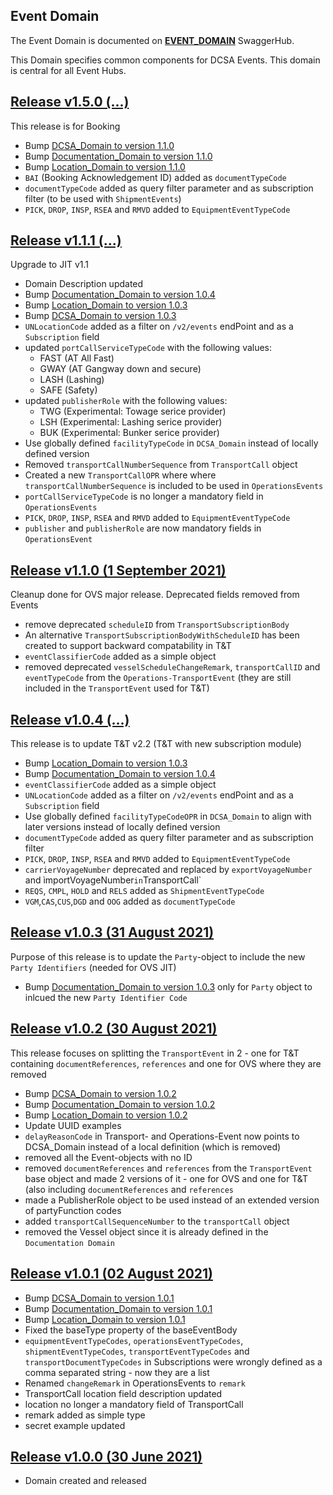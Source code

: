 ## Event Domain

The Event Domain is documented on [**EVENT_DOMAIN**](https://app.swaggerhub.com/domains/dcsaorg/EVENT_DOMAIN) SwaggerHub.

This Domain specifies common components for DCSA Events. This domain is central for all Event Hubs.

<a name="v150"></a>[Release v1.5.0 (...)](https://app.swaggerhub.com/domains-docs/dcsaorg/EVENT_DOMAIN/1.5.0)
---
This release is for Booking

- Bump [DCSA_Domain to version 1.1.0](https://github.com/dcsaorg/DCSA-OpenAPI/tree/master/domain/dcsa#v110)
- Bump [Documentation_Domain to version 1.1.0](https://github.com/dcsaorg/DCSA-OpenAPI/tree/master/domain/documentation#v110)
- Bump [Location_Domain to version 1.1.0](https://github.com/dcsaorg/DCSA-OpenAPI/tree/master/domain/location#v110)
- `BAI` (Booking Acknowledgement ID) added as `documentTypeCode`
- `documentTypeCode` added as query filter parameter and as subscription filter (to be used with `ShipmentEvents`)
- `PICK`, `DROP`, `INSP`, `RSEA` and `RMVD` added to `EquipmentEventTypeCode`

<a name="v111"></a>[Release v1.1.1 (...)](https://app.swaggerhub.com/domains-docs/dcsaorg/EVENT_DOMAIN/1.1.1)
---
Upgrade to JIT v1.1
- Domain Description updated
- Bump [Documentation_Domain to version 1.0.4](https://github.com/dcsaorg/DCSA-OpenAPI/tree/master/domain/documentation#v104)
- Bump [Location_Domain to version 1.0.3](https://github.com/dcsaorg/DCSA-OpenAPI/tree/master/domain/location#v103)
- Bump [DCSA_Domain to version 1.0.3](https://github.com/dcsaorg/DCSA-OpenAPI/tree/master/domain/dcsa#v103)
- `UNLocationCode` added as a filter on `/v2/events` endPoint and as a `Subscription` field
- updated `portCallServiceTypeCode` with the following values:
  - FAST (AT All Fast)
  - GWAY (AT Gangway down and secure)
  - LASH (Lashing)
  - SAFE (Safety)
- updated `publisherRole` with the following values:
  - TWG (Experimental: Towage serice provider)
  - LSH (Experimental: Lashing serice provider)
  - BUK (Experimental: Bunker serice provider)
- Use globally defined `facilityTypeCode` in `DCSA_Domain` instead of locally defined version
- Removed `transportCallNumberSequence` from `TransportCall` object
- Created a new `TransportCallOPR` where where `transportCallNumberSequence` is included to be used in `OperationsEvents`
- `portCallServiceTypeCode` is no longer a mandatory field in `OperationsEvents`
- `PICK`, `DROP`, `INSP`, `RSEA` and `RMVD` added to `EquipmentEventTypeCode`
- `publisher` and `publisherRole` are now mandatory fields in `OperationsEvent`


<a name="v110"></a>[Release v1.1.0 (1 September 2021)](https://app.swaggerhub.com/domains-docs/dcsaorg/EVENT_DOMAIN/1.1.0)
---
Cleanup done for OVS major release. Deprecated fields removed from Events
- remove deprecated `scheduleID` from `TransportSubscriptionBody`
- An alternative `TransportSubscriptionBodyWithScheduleID` has been created to support backward compatability in T&T
- `eventClassifierCode` added as a simple object
- removed deprecated `vesselScheduleChangeRemark`, `transportCallID` and `eventTypeCode` from the `Operations-TransportEvent` (they are still included in the `TransportEvent` used for T&T)

<a name="v104"></a>[Release v1.0.4 (...)](https://app.swaggerhub.com/domains-docs/dcsaorg/EVENT_DOMAIN/1.0.4)
---
This release is to update T&T v2.2 (T&T with new subscription  module)
- Bump [Location_Domain to version 1.0.3](https://github.com/dcsaorg/DCSA-OpenAPI/tree/master/domain/location#v103)
- Bump [Documentation_Domain to version 1.0.4](https://github.com/dcsaorg/DCSA-OpenAPI/tree/master/domain/documentation#v104)
- `eventClassifierCode` added as a simple object
- `UNLocationCode` added as a filter on `/v2/events` endPoint and as a `Subscription` field
- Use globally defined `facilityTypeCodeOPR` in `DCSA_Domain` to align with later versions instead of locally defined version
- `documentTypeCode` added as query filter parameter and as subscription filter
- `PICK`, `DROP`, `INSP`, `RSEA` and `RMVD` added to `EquipmentEventTypeCode`
- `carrierVoyageNumber` deprecated and replaced by `exportVoyageNumber` and ìmportVoyageNumber` in `TransportCall`
- `REQS`, `CMPL`, `HOLD` and `RELS` added as `ShipmentEventTypeCode`
- `VGM`,`CAS`,`CUS`,`DGD` and `OOG` added as `documentTypeCode`

<a name="v103"></a>[Release v1.0.3 (31 August 2021)](https://app.swaggerhub.com/domains-docs/dcsaorg/EVENT_DOMAIN/1.0.3)
---
Purpose of this release is to update the `Party`-object to include the new `Party Identifiers` (needed for OVS JIT)
- Bump [Documentation_Domain to version 1.0.3](https://github.com/dcsaorg/DCSA-OpenAPI/tree/master/domain/documentation#v103) only for `Party` object to inlcued the new `Party Identifier Code`

<a name="v102"></a>[Release v1.0.2 (30 August 2021)](https://app.swaggerhub.com/domains-docs/dcsaorg/EVENT_DOMAIN/1.0.2)
---
This release focuses on splitting the `TransportEvent` in 2 - one for T&T containing `documentReferences`, `references` and one for OVS where they are removed
- Bump [DCSA_Domain to version 1.0.2](https://github.com/dcsaorg/DCSA-OpenAPI/tree/master/domain/dcsa#v102)
- Bump [Documentation_Domain to version 1.0.2](https://github.com/dcsaorg/DCSA-OpenAPI/tree/master/domain/documentation#v102)
- Bump [Location_Domain to version 1.0.2](https://github.com/dcsaorg/DCSA-OpenAPI/tree/master/domain/location#v102)
- Update UUID examples
- `delayReasonCode` in Transport- and Operations-Event now points to DCSA_Domain instead of a local definition (which is removed)
- removed all the Event-objects with no ID
- removed `documentReferences` and `references` from the `TransportEvent` base object and made 2 versions of it - one for OVS and one for T&T (also including `documentReferences` and `references`
- made a PublisherRole object to be used instead of an extended version of partyFunction codes
- added `transportCallSequenceNumber` to the `transportCall` object
- removed the Vessel object since it is already defined in the `Documentation Domain`

<a name="v101"></a>[Release v1.0.1 (02 August 2021)](https://app.swaggerhub.com/domains-docs/dcsaorg/EVENT_DOMAIN/1.0.1)
---
- Bump [DCSA_Domain to version 1.0.1](https://github.com/dcsaorg/DCSA-OpenAPI/tree/master/domain/dcsa#v101)
- Bump [Documentation_Domain to version 1.0.1](https://github.com/dcsaorg/DCSA-OpenAPI/tree/master/domain/documentation#v101)
- Bump [Location_Domain to version 1.0.1](https://github.com/dcsaorg/DCSA-OpenAPI/tree/master/domain/location#v101)
- Fixed the baseType property of the baseEventBody
- `equipmentEventTypeCodes`, `operationsEventTypeCodes`, `shipmentEventTypeCodes`, `transportEventTypeCodes` and `transportDocumentTypeCodes` in Subscriptions were wrongly defined as a comma separated string - now they are a list
- Renamed `changeRemark` in OperationsEvents to `remark`
- TransportCall location field description updated
- location no longer a mandatory field of TransportCall
- remark added as simple type
- secret example updated

<a name="v100"></a>[Release v1.0.0 (30 June 2021)](https://app.swaggerhub.com/domains-docs/dcsaorg/EVENT_DOMAIN/1.0.0)
---
- Domain created and released
